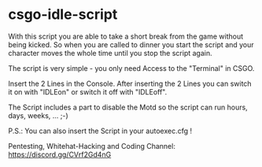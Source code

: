 # csgo-idle-script

With this script you are able to take a short break from the game without being kicked. 
So when you are called to dinner you start the script and your character moves the whole time until you stop the script again. 

The script is very simple - you only need Access to the "Terminal" in CSGO. 

Insert the 2 Lines in the Console. After inserting the 2 Lines you can switch it on with "IDLEon" or switch it off with "IDLEoff". 

The Script includes a part to disable the Motd so the script can run hours, days, weeks, ... ;-) 


P.S.: You can also insert the Script in your autoexec.cfg !

Pentesting, Whitehat-Hacking and Coding Channel:
https://discord.gg/CVrf2Gd4nG
